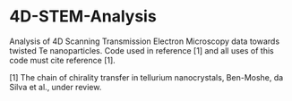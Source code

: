 # 4D-STEM-Analysis
Analysis of 4D Scanning Transmission Electron Microscopy data towards twisted Te nanoparticles. Code used in reference [1] and all uses of this code must cite reference [1].

  [1] The chain of chirality transfer in tellurium nanocrystals, Ben-Moshe, da Silva et al., under review.
